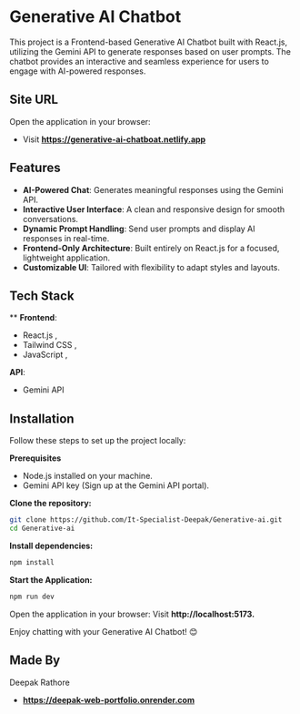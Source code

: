 
# Generative AI Chatbot

This project is a Frontend-based Generative AI Chatbot built with React.js, utilizing the Gemini API to generate responses based on user prompts. The chatbot provides an interactive and seamless experience for users to engage with AI-powered responses.

## Site URL
Open the application in your browser:
- Visit  **https://generative-ai-chatboat.netlify.app**

## Features
- **AI-Powered Chat**: Generates meaningful responses using the Gemini API.
- **Interactive User Interface**: A clean and responsive design for smooth conversations.
- **Dynamic Prompt Handling**: Send user prompts and display AI responses in real-time.
- **Frontend-Only Architecture**: Built entirely on React.js for a focused, lightweight application.
- **Customizable UI**: Tailored with flexibility to adapt styles and layouts.

## Tech Stack
**
**Frontend**:
 - React.js ,  
 - Tailwind CSS ,
 - JavaScript ,

**API**:
 - Gemini API

## Installation
Follow these steps to set up the project locally:

**Prerequisites**
- Node.js installed on your machine.
- Gemini API key (Sign up at the Gemini API portal).

**Clone the repository:**
```bash
git clone https://github.com/It-Specialist-Deepak/Generative-ai.git
cd Generative-ai

```
**Install dependencies:**
```bash
npm install
```
**Start the Application:**
```bash
npm run dev
```
Open the application in your browser:
Visit **http://localhost:5173.**

Enjoy chatting with your Generative AI Chatbot! 😊

## Made By
Deepak Rathore
- **https://deepak-web-portfolio.onrender.com**
